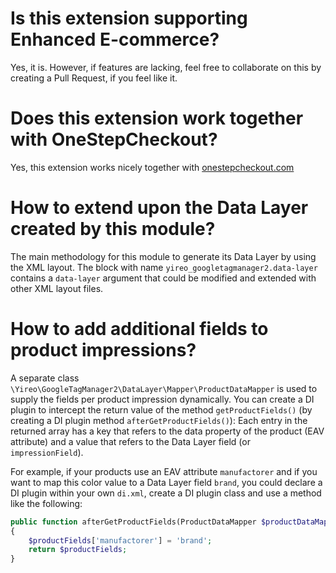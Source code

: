 # Is this extension supporting Enhanced E-commerce?
Yes, it is. However, if features are lacking, feel free to collaborate on this by creating a Pull Request, if you feel like it.

# Does this extension work together with OneStepCheckout?
Yes, this extension works nicely together with [onestepcheckout.com](https://www.onestepcheckout.com/)

# How to extend upon the Data Layer created by this module?
The main methodology for this module to generate its Data Layer by using the XML layout. The block with name `yireo_googletagmanager2.data-layer` contains a `data-layer` argument that could be modified and extended with other XML layout files.

# How to add additional fields to product impressions?
A separate class `\Yireo\GoogleTagManager2\DataLayer\Mapper\ProductDataMapper` is used to supply the fields per product impression dynamically. You can create a DI plugin to intercept the return value of the method `getProductFields()` (by creating a DI plugin method `afterGetProductFields()`): Each entry in the returned array has a key that refers to the data property of the product (EAV attribute) and a value that refers to the Data Layer field (or `impressionField`). 

For example, if your products use an EAV attribute `manufactorer` and if you want to map this color value to a Data Layer field `brand`, you could declare a DI plugin within your own `di.xml`, create a DI plugin class and use a method like the following:
```php
public function afterGetProductFields(ProductDataMapper $productDataMapper, array $productFields): array 
{
    $productFields['manufactorer'] = 'brand';
    return $productFields;
}
```
